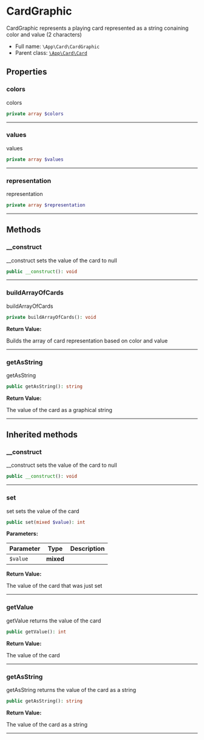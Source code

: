 
# CardGraphic

CardGraphic represents a playing card represented as a string conaining color and value (2 characters)



* Full name: `\App\Card\CardGraphic` 
* Parent class: [`\App\Card\Card`](./Card.md)



## Properties


### colors

colors

```php
private array $colors
```






***

### values

values

```php
private array $values
```






***

### representation

representation

```php
private array $representation
```






***

## Methods


### __construct

__construct sets the value of the card to null

```php
public __construct(): void
```












***

### buildArrayOfCards

buildArrayOfCards

```php
private buildArrayOfCards(): void
```









**Return Value:**

Builds the array of card representation based on color and value




***

### getAsString

getAsString

```php
public getAsString(): string
```









**Return Value:**

The value of the card as a graphical string




***


## Inherited methods


### __construct

__construct sets the value of the card to null

```php
public __construct(): void
```












***

### set

set sets the value of the card

```php
public set(mixed $value): int
```








**Parameters:**

| Parameter | Type | Description |
|-----------|------|-------------|
| `$value` | **mixed** |  |


**Return Value:**

The value of the card that was just set




***

### getValue

getValue returns the value of the card

```php
public getValue(): int
```









**Return Value:**

The value of the card




***

### getAsString

getAsString returns the value of the card as a string

```php
public getAsString(): string
```









**Return Value:**

The value of the card as a string




***


